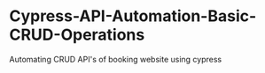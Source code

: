 # Cypress-API-Automation-Basic-CRUD-Operations
Automating CRUD API's of booking website using cypress
